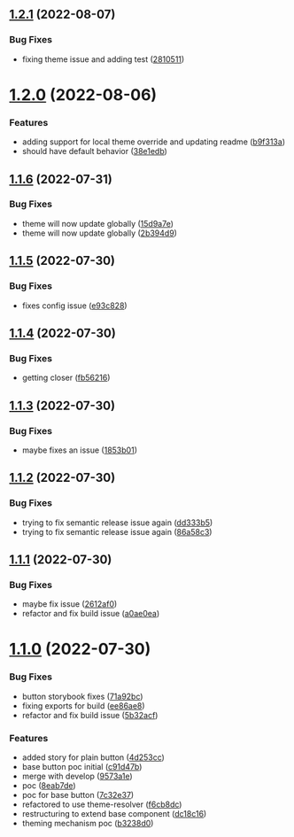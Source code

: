 ## [1.2.1](https://github.com/open-code-academy/community-ui/compare/v1.2.0...v1.2.1) (2022-08-07)


### Bug Fixes

* fixing theme issue and adding test ([2810511](https://github.com/open-code-academy/community-ui/commit/2810511183a9d455a69d06ff0c00e66941dc5eb5))

# [1.2.0](https://github.com/open-code-academy/community-ui/compare/v1.1.6...v1.2.0) (2022-08-06)


### Features

* adding support for local theme override and updating readme ([b9f313a](https://github.com/open-code-academy/community-ui/commit/b9f313a4b55568e7a7457a599f80a59be8520897))
* should have default behavior ([38e1edb](https://github.com/open-code-academy/community-ui/commit/38e1edbc0b80300360a8919d56909d5e44bf938e))

## [1.1.6](https://github.com/open-code-academy/community-ui/compare/v1.1.5...v1.1.6) (2022-07-31)


### Bug Fixes

* theme will now update globally ([15d9a7e](https://github.com/open-code-academy/community-ui/commit/15d9a7e68df50c48e3c011077f4af5202101158a))
* theme will now update globally ([2b394d9](https://github.com/open-code-academy/community-ui/commit/2b394d960d347ad0eb59f229ed457152e331b9c5))

## [1.1.5](https://github.com/open-code-academy/community-ui/compare/v1.1.4...v1.1.5) (2022-07-30)

### Bug Fixes

-   fixes config issue ([e93c828](https://github.com/open-code-academy/community-ui/commit/e93c82898235ddb661ebdeb56136e7697168d6bd))

## [1.1.4](https://github.com/open-code-academy/community-ui/compare/v1.1.3...v1.1.4) (2022-07-30)

### Bug Fixes

-   getting closer ([fb56216](https://github.com/open-code-academy/community-ui/commit/fb562167942e444f1aafa190fffa8ad6899d2c5c))

## [1.1.3](https://github.com/open-code-academy/community-ui/compare/v1.1.2...v1.1.3) (2022-07-30)

### Bug Fixes

-   maybe fixes an issue ([1853b01](https://github.com/open-code-academy/community-ui/commit/1853b011b21180db71f6947234c89c89623adff7))

## [1.1.2](https://github.com/open-code-academy/community-ui/compare/v1.1.1...v1.1.2) (2022-07-30)

### Bug Fixes

-   trying to fix semantic release issue again ([dd333b5](https://github.com/open-code-academy/community-ui/commit/dd333b52ca24d84a9c316f427a272bb7915bfc04))
-   trying to fix semantic release issue again ([86a58c3](https://github.com/open-code-academy/community-ui/commit/86a58c37956f73a135b67f60dd7b11db47f31b2f))

## [1.1.1](https://github.com/open-code-academy/community-ui/compare/v1.1.0...v1.1.1) (2022-07-30)

### Bug Fixes

-   maybe fix issue ([2612af0](https://github.com/open-code-academy/community-ui/commit/2612af00d2e41ae922de589055a73db26a9204b0))
-   refactor and fix build issue ([a0ae0ea](https://github.com/open-code-academy/community-ui/commit/a0ae0eac280f3c9e9f6077350e8f6d60e2207f1d))

# [1.1.0](https://github.com/open-code-academy/community-ui/compare/v1.0.0...v1.1.0) (2022-07-30)

### Bug Fixes

-   button storybook fixes ([71a92bc](https://github.com/open-code-academy/community-ui/commit/71a92bcc5fe2167a049056c33a7533670bf66a68))
-   fixing exports for build ([ee86ae8](https://github.com/open-code-academy/community-ui/commit/ee86ae838f3b0b3b685beb96131043f591f093d2))
-   refactor and fix build issue ([5b32acf](https://github.com/open-code-academy/community-ui/commit/5b32acf15ba6c3f52e80149b1a2f7cab639c2f1b))

### Features

-   added story for plain button ([4d253cc](https://github.com/open-code-academy/community-ui/commit/4d253ccd5726d74919b132ad35a3be7ef9382df7))
-   base button poc initial ([c91d47b](https://github.com/open-code-academy/community-ui/commit/c91d47bcd4351fb1d95016463c58830ea61e14a6))
-   merge with develop ([9573a1e](https://github.com/open-code-academy/community-ui/commit/9573a1ebf444591281151276981b6d84e6dc34aa))
-   poc ([8eab7de](https://github.com/open-code-academy/community-ui/commit/8eab7ded976675cb9593c879de20648a8e4ce11d))
-   poc for base button ([7c32e37](https://github.com/open-code-academy/community-ui/commit/7c32e371fee344cfe3e549f33219347cf13ffc56))
-   refactored to use theme-resolver ([f6cb8dc](https://github.com/open-code-academy/community-ui/commit/f6cb8dc838ceb084dd6b8040e41ec343243f4a6a))
-   restructuring to extend base component ([dc18c16](https://github.com/open-code-academy/community-ui/commit/dc18c16def589705e6a4e3058df280c069f8fe6a))
-   theming mechanism poc ([b3238d0](https://github.com/open-code-academy/community-ui/commit/b3238d08a0a1c0764ebdaa2d4e4c640051b3d4ec))
